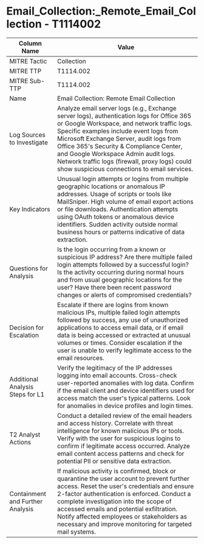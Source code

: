# Email_Collection:_Remote_Email_Collection - T1114002

| Column Name | Value |
|-------------|-------|
| MITRE Tactic | Collection |
| MITRE TTP | T1114.002 |
| MITRE Sub-TTP | T1114.002 |
| Name | Email Collection: Remote Email Collection |
| Log Sources to Investigate | Analyze email server logs (e.g., Exchange server logs), authentication logs for Office 365 or Google Workspace, and network traffic logs. Specific examples include event logs from Microsoft Exchange Server, audit logs from Office 365's Security & Compliance Center, and Google Workspace Admin audit logs. Network traffic logs (firewall, proxy logs) could show suspicious connections to email services. |
| Key Indicators | Unusual login attempts or logins from multiple geographic locations or anomalous IP addresses. Usage of scripts or tools like MailSniper. High volume of email export actions or file downloads. Authentication attempts using OAuth tokens or anomalous device identifiers. Sudden activity outside normal business hours or patterns indicative of data extraction. |
| Questions for Analysis | Is the login occurring from a known or suspicious IP address? Are there multiple failed login attempts followed by a successful login? Is the activity occurring during normal hours and from usual geographic locations for the user? Have there been recent password changes or alerts of compromised credentials? |
| Decision for Escalation | Escalate if there are logins from known malicious IPs, multiple failed login attempts followed by success, any use of unauthorized applications to access email data, or if email data is being accessed or extracted at unusual volumes or times. Consider escalation if the user is unable to verify legitimate access to the email resources. |
| Additional Analysis Steps for L1 | Verify the legitimacy of the IP addresses logging into email accounts. Cross-check user-reported anomalies with log data. Confirm if the email client and device identifiers used for access match the user's typical patterns. Look for anomalies in device profiles and login times. |
| T2 Analyst Actions | Conduct a detailed review of the email headers and access history. Correlate with threat intelligence for known malicious IPs or tools. Verify with the user for suspicious logins to confirm if legitimate access occurred. Analyze email content access patterns and check for potential PII or sensitive data extraction. |
| Containment and Further Analysis | If malicious activity is confirmed, block or quarantine the user account to prevent further access. Reset the user's credentials and ensure 2-factor authentication is enforced. Conduct a complete investigation into the scope of accessed emails and potential exfiltration. Notify affected employees or stakeholders as necessary and improve monitoring for targeted mail systems. |
